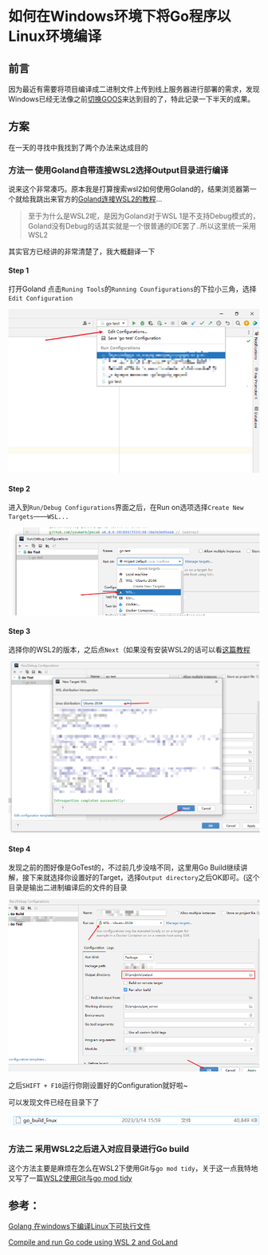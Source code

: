 # 如何在Windows环境下将Go程序以Linux环境编译

## 前言

因为最近有需要将项目编译成二进制文件上传到线上服务器进行部署的需求，发现Windows已经无法像之前[切换GOOS](https://blog.csdn.net/astronautyi/article/details/77084707)来达到目的了，特此记录一下半天的成果。

## 方案

在一天的寻找中我找到了两个办法来达成目的

### 方法一 使用Goland自带连接WSL2选择Output目录进行编译

说来这个非常凑巧。原本我是打算搜索wsl2如何使用Goland的，结果浏览器第一个就给我跳出来官方的[Goland连接WSL2的教程](https://blog.jetbrains.com/go/2021/05/05/compile-and-run-go-code-using-wsl-2-and-goland/)...

> 至于为什么是WSL2呢，是因为Goland对于WSL 1是不支持Debug模式的，Goland没有Debug的话其实就是一个很普通的IDE罢了..所以这里统一采用WSL2

其实官方已经讲的非常清楚了，我大概翻译一下

#### Step 1

 打开Goland 点击`Runing Tools`的`Running Counfigurations`的下拉小三角，选择`Edit Configuration`

![image-20230314154958181](https://raw.githubusercontent.com/Vikyanite/talks/main/images/2023-03-14-a2cd2c-image-20230314154958181.png)

#### Step 2

进入到`Run/Debug Configurations`界面之后，在Run on选项选择`Create New Targets`——`WSL...`

![image-20230314155256088](https://raw.githubusercontent.com/Vikyanite/talks/main/images/2023-03-14-85af60-image-20230314155256088.png)

#### Step 3

选择你的WSL2的版本，之后点`Next`（如果没有安装WSL2的话可以看[这篇教程](https://zhuanlan.zhihu.com/p/337104547)

![image-20230314155546134](https://raw.githubusercontent.com/Vikyanite/talks/main/images/2023-03-14-a5d105-image-20230314155546134.png)

#### Step 4

发现之前的图好像是GoTest的，不过前几步没啥不同，这里用Go Build继续讲解，接下来就选择你设置好的Target，选择`Output directory`之后OK即可。(这个目录是输出二进制编译后的文件的目录

![image-20230314161906029](https://raw.githubusercontent.com/Vikyanite/talks/main/images/2023-03-14-2c261f-image-20230314161906029.png)

之后`SHIFT + F10`运行你刚设置好的Configuration就好啦~

可以发现文件已经在目录下了

![image-20230314162126788](https://raw.githubusercontent.com/Vikyanite/talks/main/images/2023-03-14-8cf997-image-20230314162126788.png)

### 方法二 采用WSL2之后进入对应目录进行Go build

这个方法主要是麻烦在怎么在WSL2下使用Git与`go mod tidy`，关于这一点我特地又写了一篇[WSL2使用Git与go mod tidy](https://www.cnblogs.com/Vikyanite/p/17215420.html)

## 参考：

[Golang 在windows下编译Linux下可执行文件](https://blog.csdn.net/astronautyi/article/details/77084707)

[Compile and run Go code using WSL 2 and GoLand](https://blog.jetbrains.com/go/2021/05/05/compile-and-run-go-code-using-wsl-2-and-goland/)